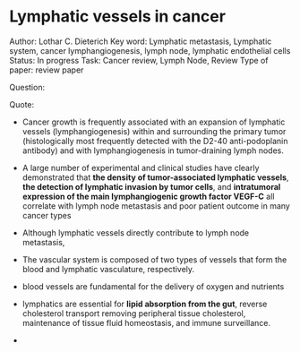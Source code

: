 # Lymphatic vessels in cancer

Author: Lothar C. Dieterich 
Key word: Lymphatic metastasis, Lymphatic system, cancer lymphangiogenesis, lymph node, lymphatic endothelial cells
Status: In progress
Task: Cancer review, Lymph Node, Review
Type of paper: review paper

Question:

Quote:

- Cancer growth is frequently associated with an expansion of lymphatic vessels (lymphangiogenesis) within and surrounding the primary tumor (histologically most frequently detected with the D2-40 anti-podoplanin antibody) and with lymphangiogenesis in tumor-draining lymph nodes.
- A large number of experimental and clinical studies have clearly demonstrated that **the density of tumor-associated lymphatic vessels**, **the detection of lymphatic invasion by tumor cells**, and **intratumoral expression of the main lymphangiogenic growth factor VEGF-C** all correlate with lymph node metastasis and poor patient outcome in many cancer types
- Although lymphatic vessels directly contribute to lymph node metastasis,

- The vascular system is composed of two types of vessels that form the blood and lymphatic vasculature, respectively.
- blood vessels are fundamental for the delivery of oxygen and nutrients
- lymphatics are essential for **lipid absorption from the gut**, reverse cholesterol transport removing peripheral tissue cholesterol, maintenance of tissue fluid homeostasis, and immune surveillance.
-